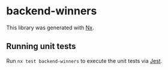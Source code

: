 # backend-winners

This library was generated with [Nx](https://nx.dev).

## Running unit tests

Run `nx test backend-winners` to execute the unit tests via [Jest](https://jestjs.io).

